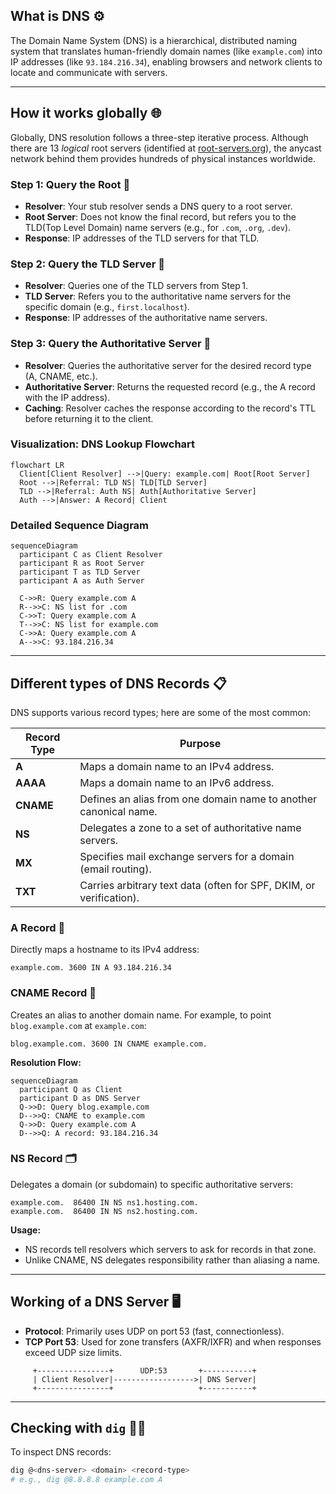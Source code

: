 ## What is DNS ⚙️

The Domain Name System (DNS) is a hierarchical, distributed naming system that translates human-friendly domain names (like `example.com`) into IP addresses (like `93.184.216.34`), enabling browsers and network clients to locate and communicate with servers.

---

## How it works globally 🌐

Globally, DNS resolution follows a three-step iterative process. Although there are 13 _logical_ root servers (identified at [root-servers.org](https://root-servers.org/)), the anycast network behind them provides hundreds of physical instances worldwide.

### Step 1: Query the Root 🥇

- **Resolver**: Your stub resolver sends a DNS query to a root server.
- **Root Server**: Does not know the final record, but refers you to the TLD(Top Level Domain) name servers (e.g., for `.com`, `.org`, `.dev`).
- **Response**: IP addresses of the TLD servers for that TLD.

### Step 2: Query the TLD Server 🥈

- **Resolver**: Queries one of the TLD servers from Step 1.
- **TLD Server**: Refers you to the authoritative name servers for the specific domain (e.g., `first.localhost`).
- **Response**: IP addresses of the authoritative name servers.

### Step 3: Query the Authoritative Server 🥉

- **Resolver**: Queries the authoritative server for the desired record type (A, CNAME, etc.).
- **Authoritative Server**: Returns the requested record (e.g., the A record with the IP address).
- **Caching**: Resolver caches the response according to the record's TTL before returning it to the client.

### Visualization: DNS Lookup Flowchart

```mermaid
flowchart LR
  Client[Client Resolver] -->|Query: example.com| Root[Root Server]
  Root -->|Referral: TLD NS| TLD[TLD Server]
  TLD -->|Referral: Auth NS| Auth[Authoritative Server]
  Auth -->|Answer: A Record| Client
```

### Detailed Sequence Diagram

```mermaid
sequenceDiagram
  participant C as Client Resolver
  participant R as Root Server
  participant T as TLD Server
  participant A as Auth Server

  C->>R: Query example.com A
  R-->>C: NS list for .com
  C->>T: Query example.com A
  T-->>C: NS list for example.com
  C->>A: Query example.com A
  A-->>C: 93.184.216.34
```

---

## Different types of DNS Records 📋

DNS supports various record types; here are some of the most common:

| Record Type | Purpose                                                             |
| ----------- | ------------------------------------------------------------------- |
| **A**       | Maps a domain name to an IPv4 address.                              |
| **AAAA**    | Maps a domain name to an IPv6 address.                              |
| **CNAME**   | Defines an alias from one domain name to another canonical name.    |
| **NS**      | Delegates a zone to a set of authoritative name servers.            |
| **MX**      | Specifies mail exchange servers for a domain (email routing).       |
| **TXT**     | Carries arbitrary text data (often for SPF, DKIM, or verification). |

### A Record 🔗

Directly maps a hostname to its IPv4 address:

```dns
example.com. 3600 IN A 93.184.216.34
```

### CNAME Record 🔄

Creates an alias to another domain name. For example, to point `blog.example.com` at `example.com`:

```dns
blog.example.com. 3600 IN CNAME example.com.
```

**Resolution Flow:**

```mermaid
sequenceDiagram
  participant Q as Client
  participant D as DNS Server
  Q->>D: Query blog.example.com
  D-->>Q: CNAME to example.com
  Q->>D: Query example.com A
  D-->>Q: A record: 93.184.216.34
```

### NS Record 🗂️

Delegates a domain (or subdomain) to specific authoritative servers:

```dns
example.com.  86400 IN NS ns1.hosting.com.
example.com.  86400 IN NS ns2.hosting.com.
```

**Usage:**

- NS records tell resolvers which servers to ask for records in that zone.
- Unlike CNAME, NS delegates responsibility rather than aliasing a name.

---

## Working of a DNS Server 🖥️

- **Protocol**: Primarily uses UDP on port 53 (fast, connectionless).
- **TCP Port 53**: Used for zone transfers (AXFR/IXFR) and when responses exceed UDP size limits.

```ascii
     +----------------+      UDP:53       +-----------+
     | Client Resolver|------------------>| DNS Server|
     +----------------+                   +-----------+
```

---

## Checking with `dig` 🕵️‍♂️

To inspect DNS records:

```sh
dig @<dns-server> <domain> <record-type>
# e.g., dig @8.8.8.8 example.com A
```
